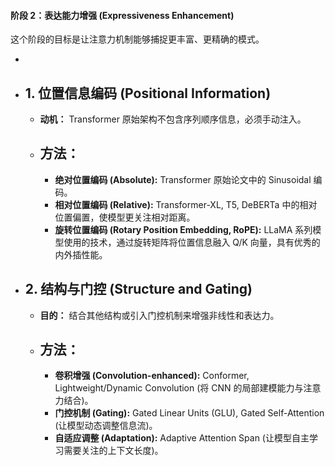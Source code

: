 #### **阶段 2：表达能力增强 (Expressiveness Enhancement)**

这个阶段的目标是让注意力机制能够捕捉更丰富、更精确的模式。

-   
-   **1. 位置信息编码 (Positional Information)**
    -   
    -   **动机：** Transformer 原始架构不包含序列顺序信息，必须手动注入。
    -   **方法：**
        -   
        -   **绝对位置编码 (Absolute):** Transformer 原始论文中的 Sinusoidal 编码。
        -   **相对位置编码 (Relative):** Transformer-XL, T5, DeBERTa 中的相对位置偏置，使模型更关注相对距离。
        -   **旋转位置编码 (Rotary Position Embedding, RoPE):** LLaMA 系列模型使用的技术，通过旋转矩阵将位置信息融入 Q/K 向量，具有优秀的内外插性能。
-   **2. 结构与门控 (Structure and Gating)**
    -   
    -   **目的：** 结合其他结构或引入门控机制来增强非线性和表达力。
    -   **方法：**
        -   
        -   **卷积增强 (Convolution-enhanced):** Conformer, Lightweight/Dynamic Convolution (将 CNN 的局部建模能力与注意力结合)。
        -   **门控机制 (Gating):** Gated Linear Units (GLU), Gated Self-Attention (让模型动态调整信息流)。
        -   **自适应调整 (Adaptation):** Adaptive Attention Span (让模型自主学习需要关注的上下文长度)。